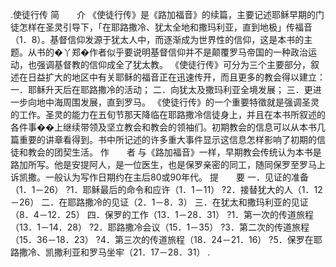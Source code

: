 .使徒行传 
简　　介 
《使徒行传》是《路加福音》的续篇，主要记述耶稣早期的门徒怎样在圣灵引导下，「在耶路撒冷、犹太全地和撒玛利亚，直到地极」传福音（1．8）。基督信仰发源于犹太人中，而逐渐成为世界性的信仰，这是本书的主题。从书的�丫郑�作者似乎要说明基督信仰并不是颠覆罗马帝国的一种政治运动，也强调基督教的信仰成全了犹太教。 
《使徒行传》可分为三个主要部分，叙述在日益扩大的地区中有关耶稣的福音正在迅速传开，而且更多的教会得以建立： 
一．耶稣升天后在耶路撒冷的活动； 
二．向犹太及撒玛利亚全境发展； 
三．更进一步向地中海周围发展，直到罗马。 
《使徒行传》的一个重要特徵就是强调圣灵的工作。圣灵的能力在五旬节那天降临在耶路撒冷信徒身上，并且在本书所叙述的各件事��上继续带领及坚立教会和教会的领袖们。初期教会的信息可以从本书几篇重要的讲章看得到。书中所记述的许多重大事件显示这信息怎样影响了初期的信徒和教会的团契生活。 
作　　者 
与《路加福音》一样，早期教会传统认为本书是路加所写。他是安提阿人，是一位医生，也是保罗亲密的同工，随同保罗至罗马上诉凯撒。一般认为写作日期约在主后80或90年代。 
提　　要 
一．见证的准备（1．1－26） 
?1．耶稣最后的命令和应许（1．1－11） 
?2．接替犹大的人（1．12－26） 
二．在耶路撒冷的见证（2．1－8．3） 
三．在犹太和撒玛利亚的见证（8．4－12．25） 
四．保罗的工作（13．1－28．31） 
?1．第一次的传道旅程（13．1－14．28） 
?2．耶路撒冷会议（15．1－35） 
?3．第二次的传道旅程（15．36－18．23） 
?4．第三次的传道旅程（18．24－21．16） 
?5．保罗在耶路撒冷、凯撒利亚和罗马坐牢（21．17－28．31） 
.